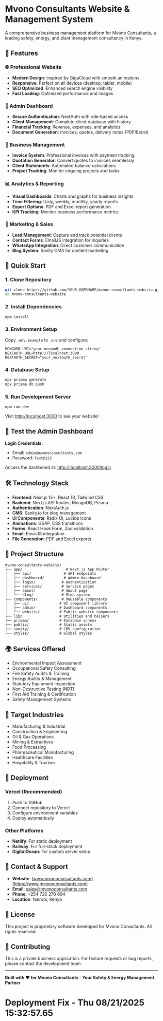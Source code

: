 # Mvono Consultants Website & Management System

A comprehensive business management platform for Mvono Consultants, a leading safety, energy, and plant management consultancy in Kenya.

## 🌟 Features

### 🌐 Professional Website
- **Modern Design**: Inspired by GigaCloud with smooth animations
- **Responsive**: Perfect on all devices (desktop, tablet, mobile)
- **SEO Optimized**: Enhanced search engine visibility
- **Fast Loading**: Optimized performance and images

### 🔐 Admin Dashboard
- **Secure Authentication**: NextAuth with role-based access
- **Client Management**: Complete client database with history
- **Financial Tracking**: Revenue, expenses, and analytics
- **Document Generation**: Invoices, quotes, delivery notes (PDF/Excel)

### 💼 Business Management
- **Invoice System**: Professional invoices with payment tracking
- **Quotation Generator**: Convert quotes to invoices seamlessly  
- **Client Statements**: Automated balance calculations
- **Project Tracking**: Monitor ongoing projects and tasks

### 📊 Analytics & Reporting
- **Visual Dashboards**: Charts and graphs for business insights
- **Time Filtering**: Daily, weekly, monthly, yearly reports
- **Export Options**: PDF and Excel report generation
- **KPI Tracking**: Monitor business performance metrics

### 🎯 Marketing & Sales
- **Lead Management**: Capture and track potential clients
- **Contact Forms**: EmailJS integration for inquiries
- **WhatsApp Integration**: Direct customer communication
- **Blog System**: Sanity CMS for content marketing

## 🚀 Quick Start

### 1. Clone Repository
```bash
git clone https://github.com/YOUR_USERNAME/mvono-consultants-website.git
cd mvono-consultants-website
```

### 2. Install Dependencies
```bash
npm install
```

### 3. Environment Setup
Copy `.env.example` to `.env` and configure:
```env
MONGODB_URI="your_mongodb_connection_string"
NEXTAUTH_URL=http://localhost:3000
NEXTAUTH_SECRET="your_nextauth_secret"
```

### 4. Database Setup
```bash
npx prisma generate
npx prisma db push
```

### 5. Run Development Server
```bash
npm run dev
```

Visit [http://localhost:3000](http://localhost:3000) to see your website!

## 📱 Test the Admin Dashboard

**Login Credentials:**
- Email: `admin@mvonoconsultants.com`
- Password: `Test@123`

Access the dashboard at: [http://localhost:3000/login](http://localhost:3000/login)

## 🛠 Technology Stack

- **Frontend**: Next.js 13+, React 18, Tailwind CSS
- **Backend**: Next.js API Routes, MongoDB, Prisma
- **Authentication**: NextAuth.js
- **CMS**: Sanity.io for blog management
- **UI Components**: Radix UI, Lucide Icons
- **Animations**: GSAP, CSS transitions
- **Forms**: React Hook Form, Zod validation
- **Email**: EmailJS integration
- **File Generation**: PDF and Excel exports

## 📂 Project Structure

```
mvono-consultants-website/
├── app/                    # Next.js App Router
│   ├── api/               # API endpoints
│   ├── dashboard/         # Admin dashboard
│   ├── login/            # Authentication
│   ├── services/         # Service pages
│   ├── about/            # About page
│   └── blog/             # Blog system
├── components/           # Reusable components
│   ├── ui/              # UI component library
│   ├── admin/           # Dashboard components
│   └── website/         # Public website components
├── lib/                 # Utilities and helpers
├── prisma/              # Database schema
├── public/              # Static assets
├── sanity/              # CMS configuration
└── styles/              # Global styles
```

## 🌍 Services Offered

- Environmental Impact Assessment
- Occupational Safety Consulting
- Fire Safety Audits & Training
- Energy Audits & Management
- Statutory Equipment Inspection
- Non-Destructive Testing (NDT)
- First Aid Training & Certification
- Safety Management Systems

## 🏢 Target Industries

- Manufacturing & Industrial
- Construction & Engineering
- Oil & Gas Operations
- Mining & Extractives
- Food Processing
- Pharmaceutical Manufacturing
- Healthcare Facilities
- Hospitality & Tourism

## 🚀 Deployment

### Vercel (Recommended)
1. Push to GitHub
2. Connect repository to Vercel
3. Configure environment variables
4. Deploy automatically

### Other Platforms
- **Netlify**: For static deployment
- **Railway**: For full-stack deployment
- **DigitalOcean**: For custom server setup

## 📧 Contact & Support

- **Website**: [www.mvonoconsultants.com](https://www.mvonoconsultants.com)
- **Email**: sales@mvonoconsultants.com
- **Phone**: +254 720 270 694
- **Location**: Nairobi, Kenya

## 📝 License

This project is proprietary software developed for Mvono Consultants. All rights reserved.

## 🤝 Contributing

This is a private business application. For feature requests or bug reports, please contact the development team.

---

**Built with ❤️ for Mvono Consultants - Your Safety & Energy Management Partner**
 
# Deployment Fix - Thu 08/21/2025 15:32:57.65 
